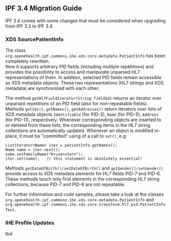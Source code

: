 ## IPF 3.4 Migration Guide

IPF 3.4 comes with some changes that must be considered when upgrading from IPF 3.3 to IPF 3.4.

### XDS SourcePatientInfo

The class `org.openehealth.ipf.commons.ihe.xds.core.metadata.PatientInfo` has been completely rewritten.  
Now it supports arbitrary PID fields (including multiple repetitions) and provides the possibility to access
and manipulate unparsed HL7 representations of them.  In addition, selected PID fields remain accessible
as XDS metadata objects.  These two representations (HL7 strings and XDS metadata) are synchronized with each other.

The method `getHl7FieldIterator(String fieldId)` returns an iterator over unparsed repetitions of an PID field
(also for non-repeatable fields).  Methods `getIds()`, `getNames()`, `getAddresses()` return iterators over
lists of XDS metadata objects `Identifiable` (for PID-3), `Name` (for PID-5), `Address` (for PID-11), respectively.
Whenever corresponding objects are inserted to or deleted from these lists, the corresponding items in the
HL7 string collections are automatically updated.  Whenever an object is modified in-place, it must be 
"committed" using of a call to `set()`, e.g:

```
ListIterator<Name> iter = patientInfo.getNames();
Name name = iter.next();
name.setFamilyName("Krusenstern");
iter.set(name);   // this statement is absolutely essential!

```

Methods `getDateOfBirth()/setDateOfBirth()` and `getGender()/setGender()` provide access to XDS metadata elements
for HL7 fields PID-7 and PID-8.  These methods touch only first elements in the corresponding HL7 string collections,
because PID-7 and PID-8 are not repeatable. 

For further information and code samples, please take a look at the classes 
`org.openehealth.ipf.commons.ihe.xds.core.metadata.PatientInfo` and
`org.openehealth.ipf.commons.ihe.xds.core.transform.hl7.pid.PatientInfoTest`.

### IHE Profile Updates

tbd

